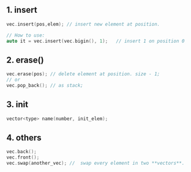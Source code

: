 ## 1. insert
```cpp
vec.insert(pos,elem); // insert new element at position.

// How to use:
auto it = vec.insert(vec.bigin(), 1);   // insert 1 on position 0

```

## 2. erase()
```cpp
vec.erase(pos); // delete element at position. size - 1;
// or
vec.pop_back(); // as stack;
```

## 3. init
```cpp
vector<type> name(number, init_elem);
```

## 4. others
```cpp
vec.back();
vec.front();
vec.swap(another_vec); //  swap every element in two **vectors**.
```
